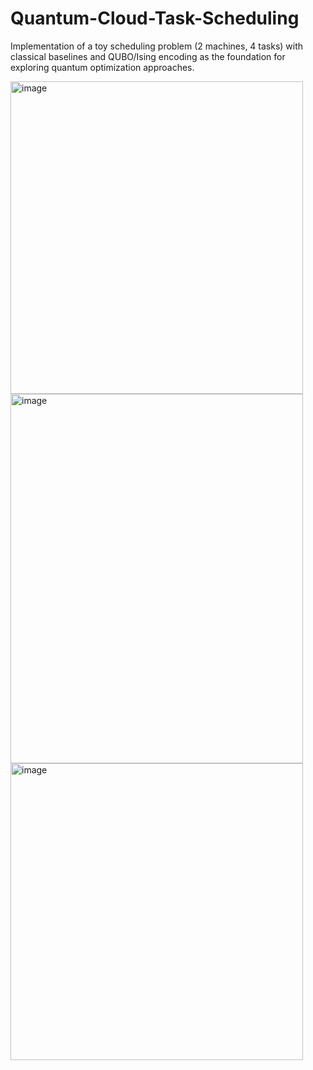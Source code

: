 # Quantum-Cloud-Task-Scheduling
Implementation of a toy scheduling problem (2 machines, 4 tasks) with classical baselines and QUBO/Ising encoding as the foundation for exploring quantum optimization approaches.

<img width="468" height="500" alt="image" src="https://github.com/user-attachments/assets/341ee8c7-d680-4f3d-8e72-df6af84fb3b8" />

<img width="468" height="591" alt="image" src="https://github.com/user-attachments/assets/fbc07ee7-0b81-411f-98b2-ac3e5e52887c" />

<img width="468" height="475" alt="image" src="https://github.com/user-attachments/assets/5cb70377-1142-465a-89e0-78a1d17cfe9c" />
